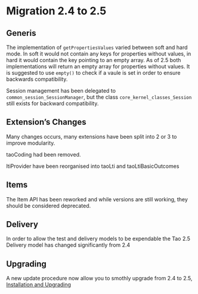 <!--
created_at: '2013-06-04 14:36:21'
updated_at: '2014-03-11 10:59:37'
authors:
    - 'Joel Bout'
tags:
    - 'TAO 2.4'
    - 'TAO 2.5'
-->

Migration 2.4 to 2.5
====================

Generis
-------

The implementation of `getPropertiesValues` varied between soft and hard mode. In soft it would not contain any keys for properties without values, in hard it would contain the key pointing to an empty array. As of 2.5 both implementations will return an empty array for properties without values. It is suggested to use `empty()` to check if a vaule is set in order to ensure backwards compatibility.

Session management has been delegated to `common_session_SessionManager`, but the class `core_kernel_classes_Session` still exists for backward compatibility.

Extension’s Changes
-------------------

Many changes occurs, many extensions have been split into 2 or 3 to improve modularity.<br/>

taoCoding had been removed.<br/>

ltiProvider have been reorganised into taoLti and taoLtiBasicOutcomes

Items
-----

The Item API has been reworked and while versions are still working, they should be considered deprecated.

Delivery
--------

In order to allow the test and delivery models to be expendable the Tao 2.5 Delivery model has changed significantly from 2.4

Upgrading
---------

A new update procedure now allow you to smothly upgrade from 2.4 to 2.5, [Installation and Upgrading](../administrator-guide/installation-and-upgrading)


